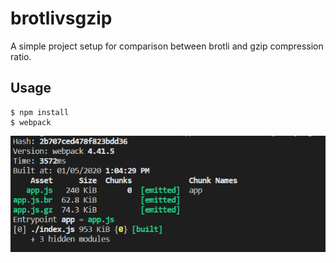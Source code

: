 # brotlivsgzip
 A simple project setup for comparison between brotli and gzip compression ratio.
 
## Usage
```
$ npm install
$ webpack
```

 ![Snapshot](https://github.com/uzumaki-narut0/brotlivsgzip/blob/master/comparison_snapshot.PNG)
